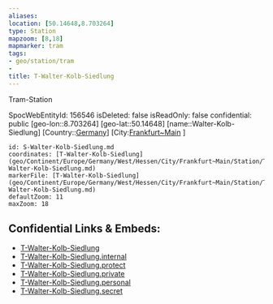 ```yaml
---
aliases: 
location: [50.14648,8.703264]
type: Station 
mapzoom: [8,18] 
mapmarker: tram 
tags:
- geo/station/tram
- 
title: T-Walter-Kolb-Siedlung
---
```


Tram-Station

SpocWebEntityId: 156546
isDeleted: false
isReadOnly: false
confidential: public
[geo-lon::8.703264]
[geo-lat::50.14648]
[name::Walter-Kolb-Siedlung]
[Country::[Germany](geo/Continent/Europe/Germany.md)]
[City:[Frankfurt~Main](geo/Continent/Europe/Germany/West/Hessen/City/Frankfurt~Main.md) ]


```leaflet
id: S-Walter-Kolb-Siedlung.md
coordinates: [T-Walter-Kolb-Siedlung](geo/Continent/Europe/Germany/West/Hessen/City/Frankfurt~Main/Station/T-Walter-Kolb-Siedlung.md)
markerFile: [T-Walter-Kolb-Siedlung](geo/Continent/Europe/Germany/West/Hessen/City/Frankfurt~Main/Station/T-Walter-Kolb-Siedlung.md)
defaultZoom: 11 
maxZoom: 18
```


## Confidential Links & Embeds: 
- [T-Walter-Kolb-Siedlung](../../../../../../../../../../_public/geo/Continent/Europe/Germany/West/Hessen/City/Frankfurt~Main/Station/T-Walter-Kolb-Siedlung.md) 
- [T-Walter-Kolb-Siedlung.internal](../../../../../../../../../../_internal/geo/Continent/Europe/Germany/West/Hessen/City/Frankfurt~Main/Station/T-Walter-Kolb-Siedlung.internal.md) 
- [T-Walter-Kolb-Siedlung.protect](../../../../../../../../../../_protect/geo/Continent/Europe/Germany/West/Hessen/City/Frankfurt~Main/Station/T-Walter-Kolb-Siedlung.protect.md) 
- [T-Walter-Kolb-Siedlung.private](../../../../../../../../../../_private/geo/Continent/Europe/Germany/West/Hessen/City/Frankfurt~Main/Station/T-Walter-Kolb-Siedlung.private.md) 
- [T-Walter-Kolb-Siedlung.personal](../../../../../../../../../../_personal/geo/Continent/Europe/Germany/West/Hessen/City/Frankfurt~Main/Station/T-Walter-Kolb-Siedlung.personal.md) 
- [T-Walter-Kolb-Siedlung.secret](../../../../../../../../../../_secret/geo/Continent/Europe/Germany/West/Hessen/City/Frankfurt~Main/Station/T-Walter-Kolb-Siedlung.secret.md) 
